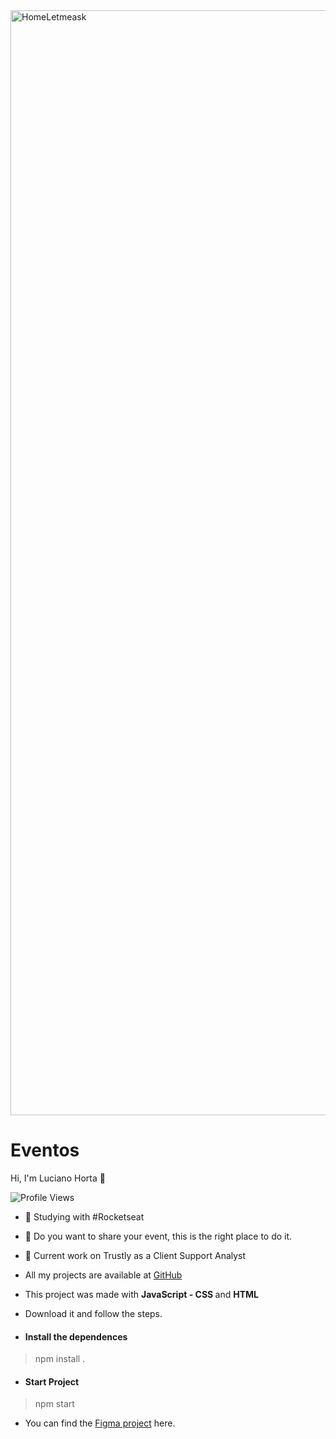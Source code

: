 <img width="1768" alt="HomeLetmeask" src="https://user-images.githubusercontent.com/5294488/196816180-c9849dbb-4083-40e6-9173-9b824232ab31.png">

<h1 align="left">
  Eventos
</h1>
<p align="left"> Hi, I'm Luciano Horta 🖖 </p>
<p> <img src="https://komarev.com/ghpvc/?username=auadmendes&color=yellow" alt="Profile Views" /> </p>

- 🚀 Studying with #Rocketseat
- 🎫 Do you want to share your event, this is the right place to do it.

- 💾 Current work on Trustly as a Client Support Analyst 
- All my projects are available at [GitHub](https://github.com/auadmendes)


- This project was made with <b>JavaScript - CSS </b> and <b>HTML</b>
- Download it and follow the steps.

- <h4> Install the dependences </h4>

> npm install .

- <h4> Start Project </h4>

> npm start

- You can find the [Figma project](https://www.figma.com/file/sXgRCeM20rtLx0gyqcH236/Ignite-Feed-(Community)?node-id=0%3A1) here.
